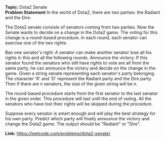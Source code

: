 **Topic:** Dota2 Senate<br>
**Problem Statement**
In the world of Dota2, there are two parties: the Radiant and the Dire.

The Dota2 senate consists of senators coming from two parties. Now the Senate wants to decide on a change in the Dota2
game. The voting for this change is a round-based procedure. In each round, each senator can exercise one of the two
rights:

Ban one senator's right: A senator can make another senator lose all his rights in this and all the following rounds.
Announce the victory: If this senator found the senators who still have rights to vote are all from the same party, he
can announce the victory and decide on the change in the game.
Given a string senate representing each senator's party belonging. The character 'R' and 'D' represent the Radiant party
and the Dire party. Then if there are n senators, the size of the given string will be n.

The round-based procedure starts from the first senator to the last senator in the given order. This procedure will last
until the end of voting. All the senators who have lost their rights will be skipped during the procedure.

Suppose every senator is smart enough and will play the best strategy for his own party. Predict which party will
finally announce the victory and change the Dota2 game. The output should be "Radiant" or "Dire".

**Link:** https://leetcode.com/problems/dota2-senate/